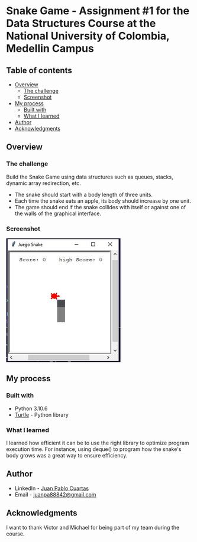 
# Snake Game - Assignment #1 for the Data Structures Course at the National University of Colombia, Medellin Campus


## Table of contents

- [Overview](#overview)
  - [The challenge](#the-challenge)
  - [Screenshot](#screenshot)
- [My process](#my-process)
  - [Built with](#built-with)
  - [What I learned](#what-i-learned)
- [Author](#author)
- [Acknowledgments](#acknowledgments)


## Overview

### The challenge

Build the Snake Game using data structures such as queues, stacks, dynamic array redirection, etc.

- The snake should start with a body length of three units.
- Each time the snake eats an apple, its body should increase by one unit.
- The game should end if the snake collides with itself or against one of the walls of the graphical interface.

### Screenshot

![](./snake.JPG)

## My process

### Built with

- Python 3.10.6
- [Turtle](https://docs.python.org/3/library/turtle.html) - Python library


### What I learned

I learned how efficient it can be to use the right library to optimize program execution time. For instance, using deque() to program how the snake's body grows was a great way to ensure efficiency.

## Author

- LinkedIn - [Juan Pablo Cuartas](https://www.your-site.com)
- Email - [juanpa88842@gmail.com](https://www.linkedin.com/in/juanpablocuartas/)

## Acknowledgments

I want to thank Victor and Michael for being part of my team during the course.


